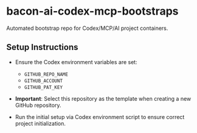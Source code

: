 # bacon-ai-codex-mcp-bootstraps

Automated bootstrap repo for Codex/MCP/AI project containers.

## Setup Instructions

- Ensure the Codex environment variables are set:
  - `GITHUB_REPO_NAME`
  - `GITHUB_ACCOUNT`
  - `GITHUB_PAT_KEY`

- **Important**: Select this repository as the template when creating a new GitHub repository.

- Run the initial setup via Codex environment script to ensure correct project initialization.

